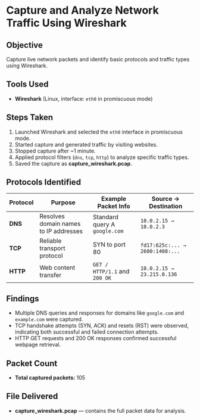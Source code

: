 
#  Capture and Analyze Network Traffic Using Wireshark

## Objective
Capture live network packets and identify basic protocols and traffic types using Wireshark.

## Tools Used
- **Wireshark** (Linux, interface: `eth0` in promiscuous mode)

## Steps Taken
1. Launched Wireshark and selected the `eth0` interface in promiscuous mode.
2. Started capture and generated traffic by visiting websites.
3. Stopped capture after ~1 minute.
4. Applied protocol filters (`dns`, `tcp`, `http`) to analyze specific traffic types.
5. Saved the capture as **capture_wireshark.pcap**.

## Protocols Identified

| Protocol | Purpose | Example Packet Info | Source → Destination |
|----------|---------|---------------------|----------------------|
| **DNS**  | Resolves domain names to IP addresses | Standard query A `google.com` | `10.0.2.15 → 10.0.2.3` |
| **TCP**  | Reliable transport protocol | SYN to port 80 | `fd17:625c:... → 2600:1408:...` |
| **HTTP** | Web content transfer | `GET / HTTP/1.1` and `200 OK` | `10.0.2.15 → 23.215.0.136` |

## Findings
- Multiple DNS queries and responses for domains like `google.com` and `example.com` were captured.
- TCP handshake attempts (SYN, ACK) and resets (RST) were observed, indicating both successful and failed connection attempts.
- HTTP GET requests and 200 OK responses confirmed successful webpage retrieval.

## Packet Count
- **Total captured packets:** 105

## File Delivered
- **capture_wireshark.pcap** — contains the full packet data for analysis.
